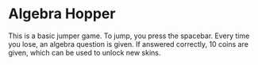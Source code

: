 # Algebra Hopper
This is a basic jumper game. To jump, you press the spacebar. Every time you lose, an algebra question is given. If answered correctly, 10 coins are given, which can be used to unlock new skins.